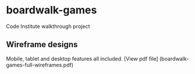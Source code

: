 # boardwalk-games
Code Institute walkthrough project

## Wireframe designs
Mobile, tablet and desktop features all included.
[View pdf file] (boardwalk-games-full-wireframes.pdf)
